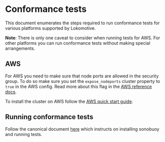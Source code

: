 # Conformance tests

This document enumerates the steps required to run conformance tests for various platforms supported by Lokomotive.

**Note**: There is only one caveat to consider when running tests for AWS. For other platforms you can run conformance tests without making special arrangements.

## AWS

For AWS you need to make sure that node ports are allowed in the security group. To do so make sure you set the `expose_nodeports` cluster property to `true` in the AWS config. Read more about this flag in the [AWS reference docs](configuration-reference/platforms/aws.md).

To install the cluster on AWS follow the [AWS quick start guide](quickstarts/aws.md).

## Running conformance tests

Follow the canonical document [here](https://github.com/cncf/k8s-conformance/blob/master/instructions.md) which instructs on installing sonobuoy and running tests.
